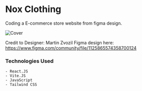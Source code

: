 # Nox Clothing

Coding a E-commerce store website from figma design.

![Cover](https://user-images.githubusercontent.com/94608894/222639757-b3d9c4d2-3a04-49f9-94dc-3281c30d4e35.png)

Credit to Designer: Martin Zvozil
Figma design here: https://www.figma.com/community/file/1125865574358700124

### Technologies Used
    - React.JS
    - Vite.JS
    - JavaScript
    - Tailwind CSS